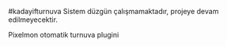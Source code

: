 #kadayifturnuva
Sistem düzgün çalışmamaktadır, projeye devam edilmeyecektir.

Pixelmon otomatik turnuva plugini
